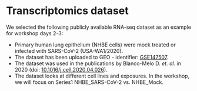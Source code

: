 # Transcriptomics dataset

We selected the following publicly available RNA-seq dataset as an example for workshop days 2-3:

* Primary human lung epithelium (NHBE cells) were mock treated or infected with SARS-CoV-2 (USA-WA1/2020).
* The dataset has been uploaded to GEO - identifier: [GSE147507](https://www.ncbi.nlm.nih.gov/geo/query/acc.cgi?acc=GSE147507).
* The dataset was used in the publications by Blanco-Melo D. _et. al._ in 2020 (doi: [10.1016/j.cell.2020.04.026](https://doi.org/10.1016/j.cell.2020.04.026)). 
* The dataset looks at different cell lines and exposures. In the workshop, we will focus on Series1 NHBE_SARS-CoV-2 vs. NHBE_Mock.
